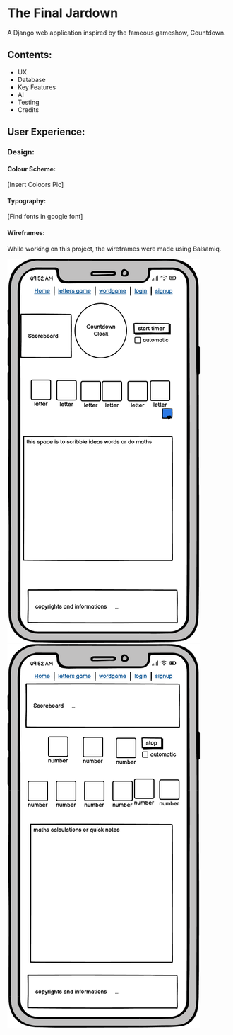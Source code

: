 # The Final Jardown

A Django web application inspired by the fameous gameshow, Countdown.

## Contents:
- UX
- Database
- Key Features
- AI
- Testing 
- Credits

## User Experience:

### Design:


#### Colour Scheme:

[Insert Coloors Pic]


#### Typography:

[Find fonts in google font]


#### Wireframes:

While working on this project, the wireframes were made using Balsamiq.


![mobile](docs/design/main%20wireframe.png)
![mobile_2](docs/design/numbers.png)

